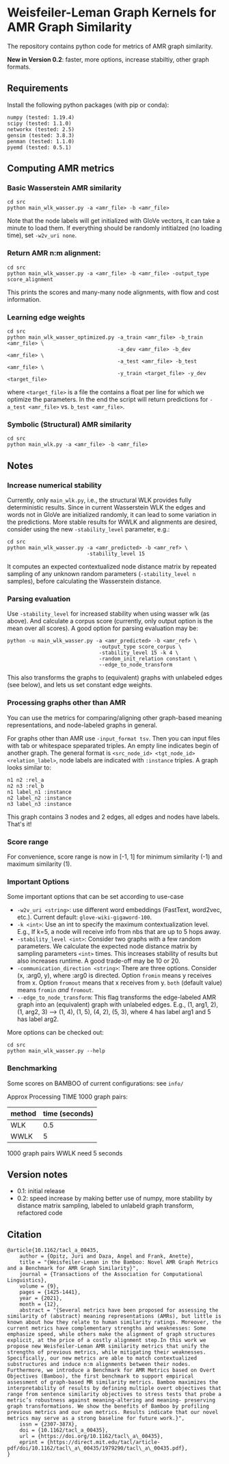 # Weisfeiler-Leman Graph Kernels for AMR Graph Similarity

The repository contains python code for metrics of AMR graph similarity.

**New in Version 0.2**: faster, more options, increase stabiltiy, other graph formats.

## Requirements

Install the following python packages (with pip or conda):

```
numpy (tested: 1.19.4)
scipy (tested: 1.1.0) 
networkx (tested: 2.5)
gensim (tested: 3.8.3)
penman (tested: 1.1.0)
pyemd (tested: 0.5.1)
```

## Computing AMR metrics

### Basic Wasserstein AMR similarity

```
cd src
python main_wlk_wasser.py -a <amr_file> -b <amr_file>
```

Note that the node labels will get initialized with GloVe vectors, 
it can take a minute to load them. If everything should be randomly intitialzed 
(no loading time), set `-w2v_uri none`.

### Return AMR n:m alignment:

```
cd src
python main_wlk_wasser.py -a <amr_file> -b <amr_file> -output_type score_alignment
```

This prints the scores and many-many node alignments, with flow and cost information. 

### Learning edge weights

```
cd src
python main_wlk_wasser_optimized.py -a_train <amr_file> -b_train <amr_file> \
                                    -a_dev <amr_file> -b_dev <amr_file> \
                                    -a_test <amr_file> -b_test <amr_file> \
                                    -y_train <target_file> -y_dev <target_file>
```

where `<target_file>` is a file the contains a float per line for which we
optimize the parameters. In the end the script will return predictions for
`-a_test <amr_file>` vs. `b_test <amr_file>`.


### Symbolic (Structural) AMR similarity

```
cd src
python main_wlk.py -a <amr_file> -b <amr_file>
```

## Notes

### Increase numerical stability

Currently, only `main_wlk.py`, i.e., the structural WLK provides fully deterministic results.
Since in current Wasserstein WLK the edges and words not in GloVe are initialized randomly, 
it can lead to some variation in the predictions. More stable results for WWLK and alignments are desired, 
consider using the new `-stability_level` parameter, e.g.:

```
cd src
python main_wlk_wasser.py -a <amr_predicted> -b <amr_ref> \
                          -stability_level 15
```

It computes an expected contextualized node distance matrix by repeated sampling of any unknown random parameters (`-stability_level n` samples), before calculating the Wasserstein distance.

### Parsing evaluation

Use `-stability_level` for increased stability when using wasser wlk (as above). And calculate a corpus score (currently, only output option is the mean over all scores). A good option for parsing evaluation may be:

```
python -u main_wlk_wasser.py -a <amr_predicted> -b <amr_ref> \
                              -output_type score_corpus \
                              -stability_level 15 -k 4 \
                              -random_init_relation constant \
                              --edge_to_node_transform 
```

This also transforms the graphs to (equivalent) graphs with unlabeled edges (see below), and lets us set constant edge weights.

### Processing graphs other than AMR

You can use the metrics for comparing/aligning other graph-based meaning representations, and node-labeled graphs in general.

For graphs other than AMR use `-input_format tsv`. Then you can input files with tab or whitespace speparated triples. An empty line indicates begin of another graph. The general format is `<src_node_id> <tgt_node_id> <relation_label>`, node labels are indicated with `:instance` triples. A graph looks similar to:

```
n1 n2 :rel_a
n2 n3 :rel_b
n1 label_n1 :instance
n2 label_n2 :instance
n3 label_n3 :instance
```

This graph contains 3 nodes and 2 edges, all edges and nodes have labels. That's it!

### Score range

For convenience, score range is now in [-1, 1] for minimum similarity (-1) and maximum similarity (1).

### Important Options

Some important options that can be set according to use-case

- `-w2v_uri <string>`: use different word embeddings (FastText, word2vec, etc.). Current default: `glove-wiki-gigaword-100`.
- `-k <int>`: Use an int to specify the maximum contextualization level. E.g., If k=5, a node will receive info from nbs that are up to 5 hops away.
- `-stability_level <int>`: Consider two graphs with a few random parameters. We calculate the expected node distance matrix by sampling parameters `<int>` times. This increases stability of results but also increases runtime. A good trade-off may be 10 or 20. 
- `-communication_direction <string>`: There are three options. Consider (x, :arg0, y), where :arg0 is directed. Option `fromin` means y receives from x. Option `fromout` means that x receives from y. `both` (default value) means `fromin` *and* `fromout`.
- `--edge_to_node_transform`: This flag transforms the edge-labeled AMR graph into an (equivalent) graph with unlabeled edges. E.g., (1, arg1, 2), (1, arg2, 3) --> (1, 4), (1, 5), (4, 2), (5, 3), where 4 has label arg1 and 5 has label arg2.


More options can be checked out:

```
cd src
python main_wlk_wasser.py --help
```

### Benchmarking

Some scores on BAMBOO of current configurations: see `info/`

Approx Processing TIME 1000 graph pairs: 

| method | time (seconds) |
|  ----  |  ------------- |
| WLK    | 0.5            |
| WWLK   | 5              |

1000 graph pairs WWLK need 5 seconds

## Version notes

- 0.1: initial release
- 0.2: speed increase by making better use of numpy, more stability by distance matrix sampling, labeled to unlabeld graph transform, refactored code

## Citation

```
@article{10.1162/tacl_a_00435,
    author = {Opitz, Juri and Daza, Angel and Frank, Anette},
    title = "{Weisfeiler-Leman in the Bamboo: Novel AMR Graph Metrics and a Benchmark for AMR Graph Similarity}",
    journal = {Transactions of the Association for Computational Linguistics},
    volume = {9},
    pages = {1425-1441},
    year = {2021},
    month = {12},
    abstract = "{Several metrics have been proposed for assessing the similarity of (abstract) meaning representations (AMRs), but little is known about how they relate to human similarity ratings. Moreover, the current metrics have complementary strengths and weaknesses: Some emphasize speed, while others make the alignment of graph structures explicit, at the price of a costly alignment step.In this work we propose new Weisfeiler-Leman AMR similarity metrics that unify the strengths of previous metrics, while mitigating their weaknesses. Specifically, our new metrics are able to match contextualized substructures and induce n:m alignments between their nodes. Furthermore, we introduce a Benchmark for AMR Metrics based on Overt Objectives (Bamboo), the first benchmark to support empirical assessment of graph-based MR similarity metrics. Bamboo maximizes the interpretability of results by defining multiple overt objectives that range from sentence similarity objectives to stress tests that probe a metric’s robustness against meaning-altering and meaning- preserving graph transformations. We show the benefits of Bamboo by profiling previous metrics and our own metrics. Results indicate that our novel metrics may serve as a strong baseline for future work.}",
    issn = {2307-387X},
    doi = {10.1162/tacl_a_00435},
    url = {https://doi.org/10.1162/tacl\_a\_00435},
    eprint = {https://direct.mit.edu/tacl/article-pdf/doi/10.1162/tacl\_a\_00435/1979290/tacl\_a\_00435.pdf},
}

``` 

